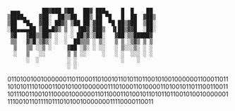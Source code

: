```
 ▄▄▄       ██▓███ ▓██   ██▓ ███▄    █  █    ██ 
▒████▄    ▓██░  ██▒▒██  ██▒ ██ ▀█   █  ██  ▓██▒
▒██  ▀█▄  ▓██░ ██▓▒ ▒██ ██░▓██  ▀█ ██▒▓██  ▒██░
░██▄▄▄▄██ ▒██▄█▓▒ ▒ ░ ▐██▓░▓██▒  ▐▌██▒▓▓█  ░██░
 ▓█   ▓██▒▒██▒ ░  ░ ░ ██▒▓░▒██░   ▓██░▒▒█████▓ 
 ▒▒   ▓▒█░▒▓▒░ ░  ░  ██▒▒▒ ░ ▒░   ▒ ▒ ░▒▓▒ ▒ ▒ 
  ▒   ▒▒ ░░▒ ░     ▓██ ░▒░ ░ ░░   ░ ▒░░░▒░ ░ ░ 
  ░   ▒   ░░       ▒ ▒ ░░     ░   ░ ░  ░░░ ░ ░ 
      ░  ░         ░ ░              ░    ░     
                   ░ ░                                                                
```
01101001001000000110110001101001011010110110010100100000011000110111010101110100011001010010000001110100011010000110100101101110011001110111001100101100001000000110110001101001011010110110010100100000011110010110111101110101001000000011110000110011
